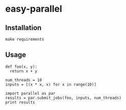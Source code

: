 # easy-parallel

## Installation

`make requirements`

## Usage

```
def foo(x, y):
  return x + y

num_threads = 10
inputs = [(x * x, x) for x in range(10)]

import parallel as par
results = par.submit_jobs(foo, inputs, num_threads)
print results
```
